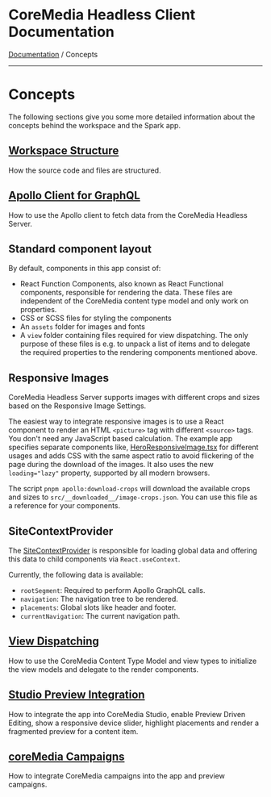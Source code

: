 # CoreMedia Headless Client Documentation

[Documentation](../../README.md) / Concepts

---

# Concepts

The following sections give you some more detailed information about the concepts 
behind the workspace and the Spark app.

## [Workspace Structure](structure.md)

How the source code and files are structured.

## [Apollo Client for GraphQL](apollo.md)

How to use the Apollo client to fetch data from the CoreMedia Headless Server.

## Standard component layout

By default, components in this app consist of:

* React Function Components, also known as React Functional components, 
  responsible for rendering the data. These files are independent 
  of the CoreMedia content type model and only work on properties.
* CSS or SCSS files for styling the components
* An `assets` folder for images and fonts
* A `view` folder containing files required for view dispatching. The only purpose 
  of these files is e.g. to unpack a list of items and to delegate the required 
  properties to the rendering components mentioned above. 

## Responsive Images

CoreMedia Headless Server supports images with different crops and sizes based 
on the Responsive Image Settings.

The easiest way to integrate responsive images is to use a React component to
render an HTML `<picture>` tag with different `<source>` tags. You don't need any 
JavaScript based calculation. The example app specifies separate components like,
[HeroResponsiveImage.tsx](../../../apps/spark/src/components/HeroBanner/HeroResponsiveImage.tsx)
for different usages and adds CSS with the same aspect ratio to avoid flickering 
of the page during the download of the images. It also uses the new `loading="lazy"` 
property, supported by all modern browsers.

The script `pnpm apollo:download-crops` will download the available crops and sizes
to `src/__downloaded__/image-crops.json`. You can use this file as a reference 
for your components.

## SiteContextProvider

The [SiteContextProvider](../../../apps/spark/src/context/SiteContextProvider.tsx) is 
responsible for loading global data and offering this data to child components 
via `React.useContext`.

Currently, the following data is available:

* `rootSegment`: Required to perform Apollo GraphQL calls.
* `navigation`: The navigation tree to be rendered.
* `placements`: Global slots like header and footer.
* `currentNavigation`: The current navigation path.

## [View Dispatching](view_dispatching.md)

How to use the CoreMedia Content Type Model and view types to initialize the view models 
and delegate to the render components.

## [Studio Preview Integration](preview.md)

How to integrate the app into CoreMedia Studio, enable Preview Driven Editing,
show a responsive device slider, highlight placements and render a fragmented
preview for a content item.

## [coreMedia Campaigns](campaigns.md)

How to integrate CoreMedia campaigns into the app and preview campaigns.
